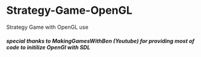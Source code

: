 # Strategy-Game-OpenGL
Strategy Game with OpenGL use


##### special thanks to MakingGamesWithBen (Youtube) for providing most of code to initilize OpenGl with SDL
